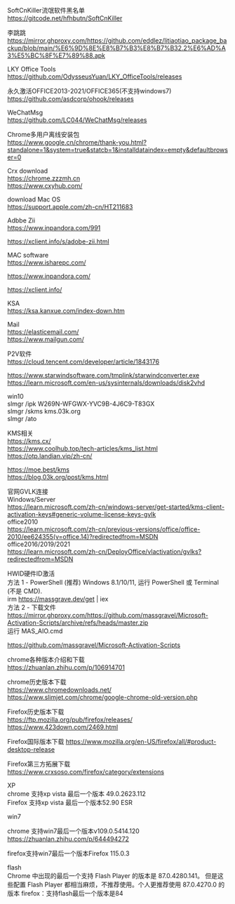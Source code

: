 SoftCnKiller流氓软件黑名单  
https://gitcode.net/hfhbutn/SoftCnKiller  

李跳跳    
https://mirror.ghproxy.com/https://github.com/eddlez/litiaotiao_package_backup/blob/main/%E6%9D%8E%E8%B7%B3%E8%B7%B32.2%E6%AD%A3%E5%BC%8F%E7%89%88.apk    

LKY Office Tools  
https://github.com/OdysseusYuan/LKY_OfficeTools/releases  

永久激活OFFICE2013-2021/OFFICE365(不支持windows7)    
https://github.com/asdcorp/ohook/releases  

WeChatMsg  
https://github.com/LC044/WeChatMsg/releases

Chrome多用户离线安装包    
https://www.google.cn/chrome/thank-you.html?standalone=1&system=true&statcb=1&installdataindex=empty&defaultbrowser=0  

Crx download  
https://chrome.zzzmh.cn  
https://www.cxyhub.com/  

download Mac OS  
https://support.apple.com/zh-cn/HT211683     

Adbbe Zii   
https://www.inpandora.com/991     

https://xclient.info/s/adobe-zii.html

MAC software  
https://www.isharepc.com/

https://www.inpandora.com/

https://xclient.info/

KSA      
https://ksa.kanxue.com/index-down.htm

Mail     
https://elasticemail.com/     
https://www.mailgun.com/

P2V软件  
https://cloud.tencent.com/developer/article/1843176 

https://www.starwindsoftware.com/tmplink/starwindconverter.exe  
https://learn.microsoft.com/en-us/sysinternals/downloads/disk2vhd 

win10  
slmgr /ipk W269N-WFGWX-YVC9B-4J6C9-T83GX  
slmgr /skms kms.03k.org  
slmgr /ato  

KMS相关    
https://kms.cx/    
https://www.coolhub.top/tech-articles/kms_list.html    
https://otp.landian.vip/zh-cn/    

https://moe.best/kms  
https://blog.03k.org/post/kms.html        

官网GVLK连接    
Windows/Server    
https://learn.microsoft.com/zh-cn/windows-server/get-started/kms-client-activation-keys#generic-volume-license-keys-gvlk    
office2010    
https://learn.microsoft.com/zh-cn/previous-versions/office/office-2010/ee624355(v=office.14)?redirectedfrom=MSDN    
office2016/2019/2021    
https://learn.microsoft.com/zh-cn/DeployOffice/vlactivation/gvlks?redirectedfrom=MSDN     
 
HWID硬件ID激活    
方法 1 - PowerShell (推荐)    Windows 8.1/10/11, 运行 PowerShell 或 Terminal (不是 CMD).    
irm https://massgrave.dev/get | iex    
方法 2 - 下载文件    
https://mirror.ghproxy.com/https://github.com/massgravel/Microsoft-Activation-Scripts/archive/refs/heads/master.zip    
运行 MAS_AIO.cmd  

https://github.com/massgravel/Microsoft-Activation-Scripts  

chrome各种版本介绍和下载         
https://zhuanlan.zhihu.com/p/106914701

chrome历史版本下载     
https://www.chromedownloads.net/    
https://www.slimjet.com/chrome/google-chrome-old-version.php

Firefox历史版本下载     
https://ftp.mozilla.org/pub/firefox/releases/    
https://www.423down.com/2469.html

Firefox国际版本下载
https://www.mozilla.org/en-US/firefox/all/#product-desktop-release

Firefox第三方拓展下载
https://www.crxsoso.com/firefox/category/extensions

XP    
chrome 支持xp vista 最后一个版本 49.0.2623.112    
Firefox 支持xp vista 最后一个版本52.90 ESR     

win7    

chrome 支持win7最后一个版本v109.0.5414.120    
https://zhuanlan.zhihu.com/p/644494272

firefox支持win7最后一个版本Firefox 115.0.3

flash    
Chrome 中出现的最后一个支持 Flash Player 的版本是 87.0.4280.141。
但是这些配置 Flash Player 都相当麻烦，不推荐使用。个人更推荐使用 87.0.4270.0 的版本
firefox：支持flash最后一个版本是84


